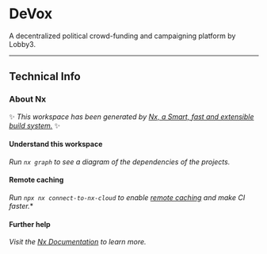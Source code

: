 # DeVox

A decentralized political crowd-funding and campaigning platform by Lobby3.

---

## Technical Info

### About Nx

✨ *This workspace has been generated by [Nx, a Smart, fast and extensible build system.](https://nx.dev)* ✨

#### Understand this workspace

*Run `nx graph` to see a diagram of the dependencies of the projects.*

#### Remote caching

*Run `npx nx connect-to-nx-cloud` to enable [remote caching](https://nx.app) and make CI faster.**

#### Further help

*Visit the [Nx Documentation](https://nx.dev) to learn more.*
